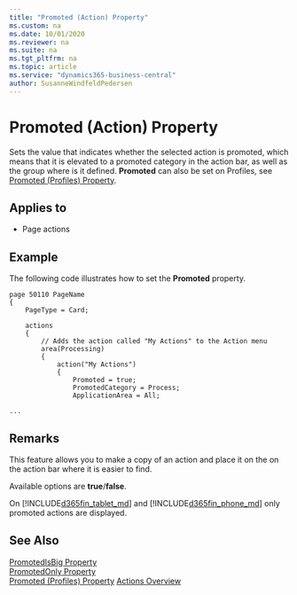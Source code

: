```yaml
---
title: "Promoted (Action) Property"
ms.custom: na
ms.date: 10/01/2020
ms.reviewer: na
ms.suite: na
ms.tgt_pltfrm: na
ms.topic: article
ms.service: "dynamics365-business-central"
author: SusanneWindfeldPedersen
---
```


# Promoted (Action) Property
Sets the value that indicates whether the selected action is promoted, which means that it is elevated to a promoted category in the action bar, as well as the group where is it defined. **Promoted** can also be set on Profiles, see [Promoted (Profiles) Property](devenv-promoted-profile-property.md).
  
## Applies to  
  
- Page actions  
  
## Example
The following code illustrates how to set the **Promoted** property.
 
```
page 50110 PageName
{
    PageType = Card;

    actions
    {
        // Adds the action called "My Actions" to the Action menu 
        area(Processing)
        {
            action("My Actions")
            {
                Promoted = true;
                PromotedCategory = Process;
                ApplicationArea = All;

...
```

## Remarks

This feature allows you to make a copy of an action and place it on the on the action bar where it is easier to find.  
  
Available options are **true**/**false**.  
  
On [!INCLUDE[d365fin_tablet_md](../includes/d365fin_tablet_md.md)] and [!INCLUDE[d365fin_phone_md](../includes/d365fin_phone_md.md)] only promoted actions are displayed.  
  
## See Also  
[PromotedIsBig Property](devenv-promotedisbig-property.md)  
[PromotedOnly Property](devenv-promotedonly-property.md)  
[Promoted (Profiles) Property](devenv-promoted-profile-property.md)
[Actions Overview](../devenv-actions-overview.md)  
